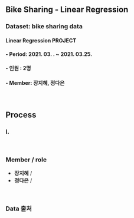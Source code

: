 ## Bike Sharing - Linear Regression 
### Dataset: bike sharing data

#### Linear Regression PROJECT
#### - Period: 2021. 03. . ~ 2021. 03.25.
#### - 인원 : 2명
#### - Member: 장지혜, 정다은

<br/>




## Process

### I.



<br/>

### Member / role

- **장지혜** /
- **정다은** / 

<br/>



### Data 출처



